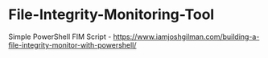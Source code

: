 # File-Integrity-Monitoring-Tool
 
 Simple PowerShell FIM Script - https://www.iamjoshgilman.com/building-a-file-integrity-monitor-with-powershell/
